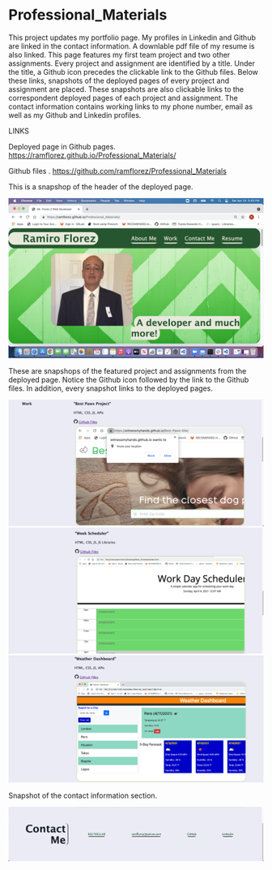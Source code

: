 # Professional_Materials
This project updates my portfolio page. My profiles in Linkedin and Github are linked in the contact information. A downlable pdf file of my resume is also linked. This page features my first team project and two other assignments. Every project and assignment are identified by a title. Under the title, a Github icon precedes the clickable link to the Github files. Below these links, snapshots of the deployed pages of every project and assignment are placed. These snapshots are also clickable links to the correspondent deployed pages of each project and assignment. The contact information contains working links to my phone number, email as well as my Github and Linkedin profiles.

LINKS

Deployed page in Github pages.
<https://ramflorez.github.io/Professional_Materials/>

Github files .
<https://github.com/ramflorez/Professional_Materials>

This is a snapshop of the header of the deployed page.

<img src="./assets/images/header.png">

These are snapshops of the featured project and assignments from the deployed page. Notice the Github icon followed by the link to the Github files. In addition, every snapshot links to the deployed pages.

<img src="./assets/images/project1.png">

<img src="./assets/images/work2.png">

<img src="./assets/images/work3.png">

Snapshot of the contact information section.

<img src="./assets/images/Contc_info.png">

